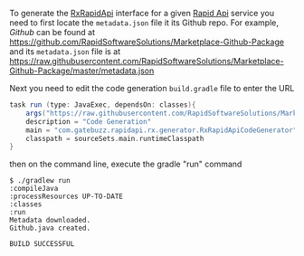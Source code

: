 To generate the [RxRapidApi](https://github.com/RxRapidApi/RxRapidApi) interface for a given 
[Rapid Api](https://www.rapidapi.com/) service you need to first 
locate the ```metadata.json``` file it its Github repo.  For example, *Github* can be found at
https://github.com/RapidSoftwareSolutions/Marketplace-Github-Package and its ```metadata.json```
file is at https://raw.githubusercontent.com/RapidSoftwareSolutions/Marketplace-Github-Package/master/metadata.json

Next you need to edit the code generation ```build.gradle``` file to enter the URL 

```groovy
task run (type: JavaExec, dependsOn: classes){
    args("https://raw.githubusercontent.com/RapidSoftwareSolutions/Marketplace-Github-Package/master/metadata.json")
    description = "Code Generation"
    main = "com.gatebuzz.rapidapi.rx.generator.RxRapidApiCodeGenerator"
    classpath = sourceSets.main.runtimeClasspath
}
```

then on the command line, execute the gradle "run" command

```
$ ./gradlew run
:compileJava
:processResources UP-TO-DATE
:classes
:run
Metadata downloaded.
Github.java created.

BUILD SUCCESSFUL
```